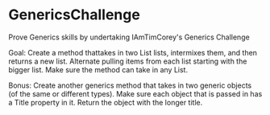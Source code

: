 # GenericsChallenge
Prove Generics skills by undertaking IAmTimCorey's Generics Challenge

Goal: Create a method thattakes in two List<T> lists, intermixes them,
and then returns a new list.  Alternate pulling items from each list
starting with the bigger list.  Make sure the method can take in any
List<T>.

Bonus: Create another generics method that takes in two generic
objects (of the same or different types).  Make sure each object
that is passed in has a Title property in it.  Return the object with
the longer title.
